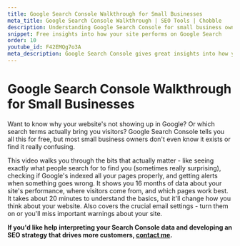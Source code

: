 ```yaml
---
title: Google Search Console Walkthrough for Small Businesses
meta_title: Google Search Console Walkthrough | SEO Tools | Chobble
description: Understanding Google Search Console for small business owners
snippet: Free insights into how your site performs on Google Search
order: 10
youtube_id: F42EMQg7o3A
meta_description: Google Search Console gives great insights into how your site performs on Google Search - learn which bits are most useful for small businesses
---
```


# Google Search Console Walkthrough for Small Businesses

Want to know why your website's not showing up in Google? Or which search terms actually bring you visitors? Google Search Console tells you all this for free, but most small business owners don't even know it exists or find it really confusing.

This video walks you through the bits that actually matter - like seeing exactly what people search for to find you (sometimes really surprising), checking if Google's indexed all your pages properly, and getting alerts when something goes wrong. It shows you 16 months of data about your site's performance, where visitors come from, and which pages work best. It takes about 20 minutes to understand the basics, but it'll change how you think about your website. Also covers the crucial email settings - turn them on or you'll miss important warnings about your site.

**If you'd like help interpreting your Search Console data and developing an SEO strategy that drives more customers, [contact me](/contact/).**